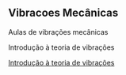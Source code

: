 ## Vibracoes Mecânicas
Aulas de vibrações mecânicas


Introdução à teoria de vibrações

<a href = "https://github.com/DorgivalSilva/vibracoes/raw/master/Introdução à teoria de vibrações.zip">Introdução à teoria de vibrações</a>
